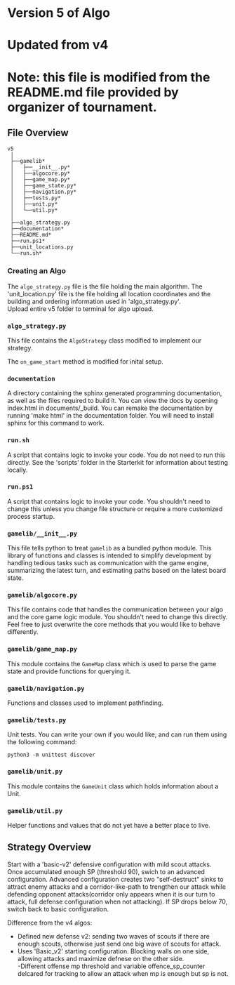 # Version 5 of Algo
# Updated from v4

# Note: this file is modified from the README.md file provided by organizer of tournament.
 
## File Overview

```
v5
 │
 ├──gamelib*
 │   ├──__init__.py*
 │   ├──algocore.py*
 │   ├──game_map.py*
 │   ├──game_state.py*
 │   ├──navigation.py*
 │   ├──tests.py*
 │   ├──unit.py*
 │   └──util.py*
 │
 ├──algo_strategy.py
 ├──documentation*
 ├──README.md*
 ├──run.ps1*
 ├──unit_locations.py
 └──run.sh*
```

### Creating an Algo

The `algo_strategy.py` file is the file holding the main algorithm.
The 'unit_location.py' file is the file holding all location coordinates and the building and  ordering information used in 'algo_strategy.py'.  
Upload entire v5 folder to terminal for algo upload. 

### `algo_strategy.py`

This file contains the `AlgoStrategy` class modified to implement our strategy.

The `on_game_start` method is modified for inital setup.

### `documentation`

A directory containing the sphinx generated programming documentation, as well as the files required
to build it. You can view the docs by opening index.html in documents/_build.
You can remake the documentation by running 'make html' in the documentation folder.
You will need to install sphinx for this command to work.

### `run.sh`

A script that contains logic to invoke your code. You do not need to run this directly.
See the 'scripts' folder in the Starterkit for information about testing locally.

### `run.ps1`

A script that contains logic to invoke your code. You shouldn't need to change
this unless you change file structure or require a more customized process
startup.

### `gamelib/__init__.py`

This file tells python to treat `gamelib` as a bundled python module. This
library of functions and classes is intended to simplify development by
handling tedious tasks such as communication with the game engine, summarizing
the latest turn, and estimating paths based on the latest board state.

### `gamelib/algocore.py`

This file contains code that handles the communication between your algo and the
core game logic module. You shouldn't need to change this directly. Feel free to 
just overwrite the core methods that you would like to behave differently. 

### `gamelib/game_map.py`

This module contains the `GameMap` class which is used to parse the game state
and provide functions for querying it. 

### `gamelib/navigation.py`

Functions and classes used to implement pathfinding.

### `gamelib/tests.py`

Unit tests. You can write your own if you would like, and can run them using
the following command:

    python3 -m unittest discover

### `gamelib/unit.py`

This module contains the `GameUnit` class which holds information about a Unit.

### `gamelib/util.py`

Helper functions and values that do not yet have a better place to live.

## Strategy Overview

Start with a 'basic-v2' defensive configuration with mild scout attacks. Once accumulated enough SP (threshold 90), swich to an advanced configuration. 
Advanced configuration creates two "self-destruct" sinks to attract enemy attacks and a corridor-like-path to trengthen our attack while defending opponent attacks(corridor only appears when it is our turn to attack, full defense configuration when not attacking). If SP drops below 70, switch back to basic configuration. 


Difference from the v4 algos:
- Defined new defense v2: sending two waves of scouts if there are enough scouts, otherwise just send one big wave of scouts for attack. 
- Uses 'Basic_v2' starting configuration. Blocking walls on one side, allowing attacks and maximize defnese on the other side.  
-Different offense mp threshold and variable offence_sp_counter delcared for tracking to allow an attack when mp is enough but sp is not. 
